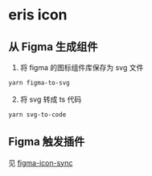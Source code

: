 # eris icon

## 从 Figma 生成组件

1. 将 figma 的图标组件库保存为 svg 文件

```bash
yarn figma-to-svg
```

2. 将 svg 转成 ts 代码

```bash
yarn svg-to-code
```

## Figma 触发插件

见 [figma-icon-sync](https://github.xsky.com/front-end/figma-icon-sync)

